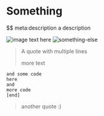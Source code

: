 # Something
$$ meta:description a description

![image text here](/public/foobar/image.png)
![something-else](/public/foobar/image-link2.png)

> A quote
> with multiple
> lines
> 
> more
> text

```
and some code
here
and 
more code
[end]
```

> another quote
> :)
